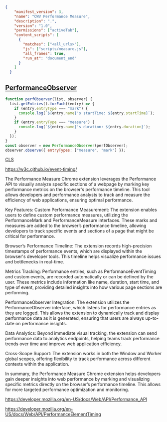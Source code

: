 ```json
{
    "manifest_version": 3,
    "name": "CWV Performance Measure",
    "description": ".",
    "version": "1.0",
    "permissions": ["activeTab"],
    "content_scripts": [
      {
        "matches": ["<all_urls>"],
        "js": ["scripts/measure.js"],
        "all_frames": true,
        "run_at": "document_end"
      }
    ]
  }
  ```


## [PerformanceObserver](https://developer.mozilla.org/en-US/docs/Web/API/PerformanceObserver)

```javascript
function perfObserver(list, observer) {
  list.getEntries().forEach((entry) => {
    if (entry.entryType === "mark") {
      console.log(`${entry.name}'s startTime: ${entry.startTime}`);
    }
    if (entry.entryType === "measure") {
      console.log(`${entry.name}'s duration: ${entry.duration}`);
    }
  });
}
const observer = new PerformanceObserver(perfObserver);
observer.observe({ entryTypes: ["measure", "mark"] });
```

[CLS](https://developer.mozilla.org/en-US/docs/Web/API/LayoutShift)


https://w3c.github.io/event-timing/


The Performance Measure Chrome extension leverages the Performance API to visually analyze specific sections of a webpage by marking key performance metrics on the browser's performance timeline. This tool allows developers and performance analysts to track and measure the efficiency of web applications, ensuring optimal performance.

Key Features:
Custom Performance Measurement: The extension enables users to define custom performance measures, utilizing the PerformanceMark and PerformanceMeasure interfaces. These marks and measures are added to the browser’s performance timeline, allowing developers to track specific events and sections of a page that might be critical for performance.

Browser’s Performance Timeline: The extension records high-precision timestamps of performance events, which are displayed within the browser's developer tools. This timeline helps visualize performance issues and bottlenecks in real-time.

Metrics Tracking: Performance entries, such as PerformanceEventTiming and custom events, are recorded automatically or can be defined by the user. These metrics include information like name, duration, start time, and type of event, providing detailed insights into how various page sections are performing.

PerformanceObserver Integration: The extension utilizes the PerformanceObserver interface, which listens for performance entries as they are logged. This allows the extension to dynamically track and display performance data as it is generated, ensuring that users are always up-to-date on performance insights.

Data Analytics: Beyond immediate visual tracking, the extension can send performance data to analytics endpoints, helping teams track performance trends over time and improve web application efficiency.

Cross-Scope Support: The extension works in both the Window and Worker global scopes, offering flexibility to track performance across different contexts within the application.

In summary, the Performance Measure Chrome extension helps developers gain deeper insights into web performance by marking and visualizing specific metrics directly on the browser’s performance timeline. This allows for more targeted performance optimization and monitoring.

https://developer.mozilla.org/en-US/docs/Web/API/Performance_API


https://developer.mozilla.org/en-US/docs/Web/API/PerformanceElementTiming